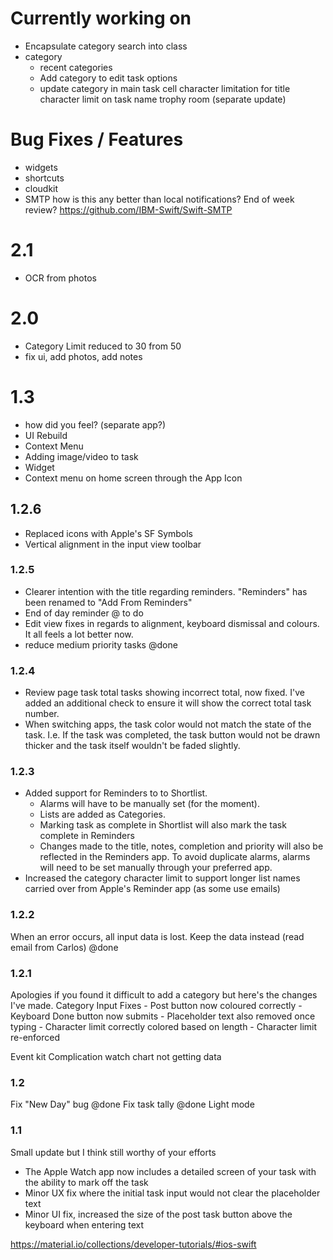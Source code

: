 # Currently working on

- Encapsulate category search into class
- category
	- recent categories
	- Add category to edit task options
	- update category in main task cell
	character limitation for title
character limit on task name
trophy room (separate update)

#  Bug Fixes / Features
- widgets
- shortcuts
- cloudkit
- SMTP how is this any better than local notifications? End of week review? https://github.com/IBM-Swift/Swift-SMTP

# 2.1
- OCR from photos

# 2.0
- Category Limit reduced to 30 from 50
- fix ui, add photos, add notes

# 1.3
- how did you feel? (separate app?)
- UI Rebuild
- Context Menu
- Adding image/video to task
- Widget
- Context menu on home screen through the App Icon


## 1.2.6
- Replaced icons with Apple's SF Symbols
- Vertical alignment in the input view toolbar

### 1.2.5
- Clearer intention with the title regarding reminders. "Reminders" has been renamed to "Add From Reminders"
- End of day reminder @ to do
- Edit view fixes in regards to alignment, keyboard dismissal and colours. It all feels a lot better now.
- reduce medium priority tasks @done

### 1.2.4
- Review page task total tasks showing incorrect total, now fixed. I've added an additional check to ensure it will show the correct total task number.
- When switching apps, the task color would not match the state of the task. I.e. If the task was completed, the task button would not be drawn thicker and the task itself wouldn't be faded slightly.

### 1.2.3
- Added support for Reminders to to Shortlist. 
	- Alarms will have to be manually set (for the moment). 
	- Lists are added as Categories.
	- Marking task as complete in Shortlist will also mark the task complete in Reminders
	- Changes made to the title, notes, completion and priority will also be reflected in the Reminders app. To avoid duplicate alarms, alarms will need to be set manually through your preferred app.
- Increased the category character limit to support longer list names carried over from Apple's Reminder app (as some use emails)


### 1.2.2
When an error occurs, all input data is lost. Keep the data instead (read email from Carlos) @done

### 1.2.1

Apologies if you found it difficult to add a category but here's the changes I've made.
Category Input Fixes
	- Post button now coloured correctly
	- Keyboard Done button now submits
	- Placeholder text also removed once typing
	- Character limit correctly colored based on length
	- Character limit re-enforced

Event kit
Complication watch
chart not getting data

### 1.2
Fix "New Day" bug @done
Fix task tally @done
Light mode


### 1.1
Small update but I think still worthy of your efforts
- The Apple Watch app now includes a detailed screen of your task with the ability to mark off the task
- Minor UX fix where the initial task input would not clear the placeholder text
- Minor UI fix, increased the size of the post task button above the keyboard when entering text

https://material.io/collections/developer-tutorials/#ios-swift
